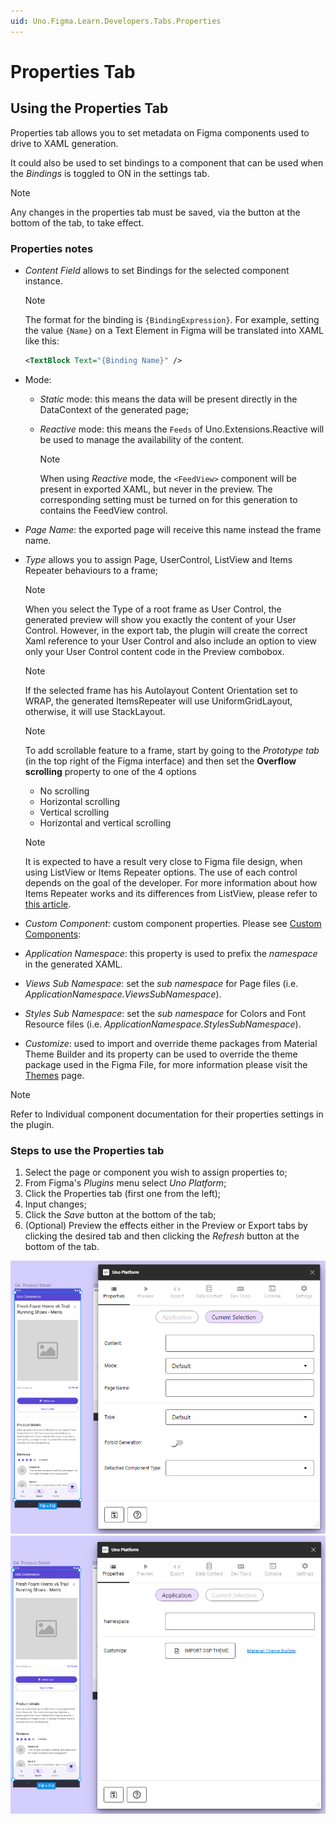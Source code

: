 ```yaml
---
uid: Uno.Figma.Learn.Developers.Tabs.Properties
---
```


# Properties Tab

## Using the Properties Tab

Properties tab allows you to set metadata on Figma components used to drive to XAML generation.

It could also be used to set bindings to a component that can be used when the *Bindings* is toggled to ON in the settings tab.

> [!NOTE]
> Any changes in the properties tab must be saved, via the button at the bottom of the tab, to take effect.

### Properties notes

- *Content Field* allows to set Bindings for the selected component instance.
  > [!NOTE]
  > The format for the binding is `{BindingExpression}`. For example, setting the value `{Name}` on a Text Element in Figma will be translated into XAML like this:
  > ``` xml
  > <TextBlock Text="{Binding Name}" />
  > ```

- Mode:

  - *Static* mode: this means the data will be present directly in the DataContext of the generated page;

  - *Reactive* mode: this means the `Feeds` of Uno.Extensions.Reactive will be used to manage the availability of the content.

    > [!NOTE]
    > When using _Reactive_ mode, the `<FeedView>` component will be present in exported XAML, but never in the preview. The corresponding setting must be turned on for this generation to contains the FeedView control.

- *Page Name*: the exported page will receive this name instead the frame name.  

- *Type* allows you to assign Page, UserControl, ListView and Items Repeater behaviours to a frame;

    > [!NOTE]
    > When you select the Type of a root frame as User Control, the generated preview will show you exactly the content of your User Control. However, in the export tab, the plugin will create the correct Xaml reference to your User Control and also include an option to view only your User Control content code in the Preview combobox. 

    > [!NOTE] 
    > If the selected frame has his Autolayout Content Orientation set to WRAP, the generated ItemsRepeater will use UniformGridLayout, otherwise, it will use StackLayout.

    > [!NOTE]
    > To add scrollable feature to a frame, start by going to the *Prototype tab* (in the top right of the Figma interface) and then set the **Overflow scrolling** property to one of the 4 options
    > - No scrolling
    > - Horizontal scrolling
    > - Vertical scrolling
    > - Horizontal and vertical scrolling
    
    > [!NOTE]
    > It is expected to have a result very close to Figma file design, when using ListView or Items Repeater options.
    > The use of each control depends on the goal of the developer. For more information about how Items Repeater works and its differences from ListView, please refer to [this article](https://docs.microsoft.com/en-us/windows/uwp/design/controls-and-patterns/items-repeater).

- *Custom Component*: custom component properties. Please see [Custom Components](custom-components.md): 

- *Application Namespace*: this property is used to prefix the _namespace_ in the generated XAML.

- *Views Sub Namespace*: set the _sub namespace_ for Page files (i.e. _ApplicationNamespace.ViewsSubNamespace_). 

- *Styles Sub Namespace*: set the _sub namespace_ for Colors and Font Resource files (i.e. _ApplicationNamespace.StylesSubNamespace_). 

- *Customize*: used to import and override theme packages from Material Theme Builder and its property can be used to override the theme package used in the Figma File, for more information please visit the [Themes](../designers/themes.md) page.

> [!NOTE]
> Refer to Individual component documentation for their properties settings in the plugin.

### Steps to use the Properties tab

1. Select the page or component you wish to assign properties to;
2. From Figma's *Plugins* menu select *Uno Platform*;
3. Click the Properties tab (first one from the left);
4. Input changes;
5. Click the *Save* button at the bottom of the tab;
6. (Optional) Preview the effects either in the Preview or Export tabs by clicking the desired tab and then clicking the *Refresh* button at the bottom of the tab.

 ![](assets/properties.png)
 ![](assets/properties2.png)

